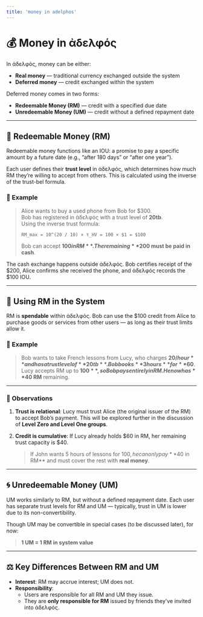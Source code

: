 ```yaml
---
title: 'money in adelphos'
---
```



# 💰 Money in ἀδελφός

In ἀδελφός, money can be either:

- **Real money** — traditional currency exchanged outside the system
- **Deferred money** — credit exchanged within the system

Deferred money comes in two forms:
- **Redeemable Money (RM)** — credit with a specified due date
- **Unredeemable Money (UM)** — credit without a defined repayment date

---

## 🔁 Redeemable Money (RM)

Redeemable money functions like an IOU: a promise to pay a specific amount by a future date (e.g., “after 180 days” or “after one year”).

Each user defines their **trust level** in ἀδελφός, which determines how much RM they’re willing to accept from others. This is calculated using the inverse of the trust-bel formula.

### 🧾 Example

> Alice wants to buy a used phone from Bob for $300.  
> Bob has registered in ἀδελφός with a trust level of **20tb**.  
> Using the inverse trust formula:
>
> ```
> RM_max = 10^(20 / 10) × τ_HV = 100 × $1 = $100
> ```
>
> Bob can accept **$100 in RM**. The remaining **$200 must be paid in cash**.

The cash exchange happens outside ἀδελφός. Bob certifies receipt of the $200, Alice confirms she received the phone, and ἀδελφός records the $100 IOU.

---

## 🔄 Using RM in the System

RM is **spendable** within ἀδελφός. Bob can use the $100 credit from Alice to purchase goods or services from other users — as long as their trust limits allow it.

### 🧾 Example

> Bob wants to take French lessons from Lucy, who charges **$20/hour** and has a trust level of **20tb**.  
> Bob books **3 hours** for **$60**.  
> Lucy accepts RM up to **$100**, so Bob pays entirely in RM.  
> He now has **$40 RM** remaining.

---

### 🧠 Observations

1. **Trust is relational**: Lucy must trust Alice (the original issuer of the RM) to accept Bob’s payment. This will be explored further in the discussion of **Level Zero and Level One groups**.

2. **Credit is cumulative**: If Lucy already holds $60 in RM, her remaining trust capacity is $40.  
   > If John wants 5 hours of lessons for $100, he can only pay **$40 in RM** and must cover the rest with **real money**.

---

## 🌀 Unredeemable Money (UM)

UM works similarly to RM, but without a defined repayment date. Each user has separate trust levels for RM and UM — typically, trust in UM is lower due to its non-convertibility.

Though UM may be convertible in special cases (to be discussed later), for now:

> **1 UM = 1 RM in system value**

---

## ⚖️ Key Differences Between RM and UM

- **Interest**: RM may accrue interest; UM does not.
- **Responsibility**:
  - Users are responsible for all RM and UM they issue.
  - They are **only responsible for RM** issued by friends they’ve invited into ἀδελφός.



